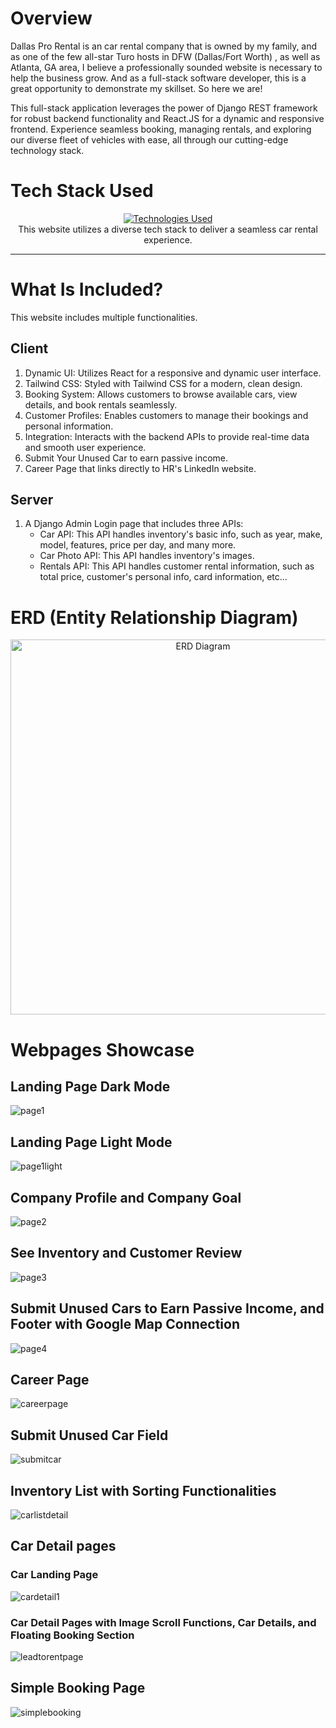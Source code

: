 # Overview

Dallas Pro Rental is an car rental company that is owned by my family, and as one of the few all-star Turo hosts in DFW (Dallas/Fort Worth) , as well as Atlanta, GA area, I believe a professionally sounded website is necessary to help the business grow. And as a full-stack software developer, this is a great opportunity to demonstrate my skillset. So here we are!

This full-stack application leverages the power of Django REST framework for robust backend functionality and React.JS for a dynamic and responsive frontend. Experience seamless booking, managing rentals, and exploring our diverse fleet of vehicles with ease, all through our cutting-edge technology stack.

# Tech Stack Used

<div align="center">
  <a href="https://dallasprorental.com">
    <img src="https://github-readme-tech-stack.vercel.app/api/cards?title=Technologies+Used&align=center&titleAlign=center&fontSize=20&lineHeight=10&lineCount=2&theme=ayu&width=450&bg=%25230B0E14&titleColor=%231c9eff&line1=react%2Creact%2Cauto%3Bhtml5%2Chtml5%2Cauto%3Btailwindcss%2Ctailwind%2Cauto%3Bjavascript%2Cjavascript%2Cauto%3B&line2=python%2Cpython%2Cauto%3Bdjango%2Cdjango%2Cauto%3Bsqlite%2Csqlite%2Cauto%3Bjazzmin%2Cjazzmin%2Cauto%3B" alt="Technologies Used" />
  </a>
</div>

<div align="center">
  This website utilizes a diverse tech stack to deliver a seamless car rental experience.
</div>

<hr>

# What Is Included?

This website includes multiple functionalities.

## Client
1. Dynamic UI: Utilizes React for a responsive and dynamic user interface.
2. Tailwind CSS: Styled with Tailwind CSS for a modern, clean design.
3. Booking System: Allows customers to browse available cars, view details, and book rentals seamlessly.
4. Customer Profiles: Enables customers to manage their bookings and personal information.
5. Integration: Interacts with the backend APIs to provide real-time data and smooth user experience.
6. Submit Your Unused Car to earn passive income.
7. Career Page that links directly to HR's LinkedIn website.

## Server
1. A Django Admin Login page that includes three APIs:
   - Car API: This API handles inventory's basic info, such as year, make, model, features, price per day, and many more.
   - Car Photo API: This API handles inventory's images.
   - Rentals API: This API handles customer rental information, such as total price, customer's personal info, card information, etc...

# ERD (Entity Relationship Diagram)

<div align="center">
  <img src="https://github.com/jiamliu/dallasprorental/assets/139939637/c512430d-3401-4b1c-9bf5-a86fb1f0c3f3" alt="ERD Diagram" width="600" />
</div>

# Webpages Showcase

## Landing Page Dark Mode
![page1](https://github.com/jiamliu/dallasprorental/assets/139939637/9cfa944d-1904-4b9e-9776-0717527885c4)

## Landing Page Light Mode
![page1light](https://github.com/jiamliu/dallasprorental/assets/139939637/c95371f7-d667-4c73-a045-89f4df2c7770)

## Company Profile and Company Goal
![page2](https://github.com/jiamliu/dallasprorental/assets/139939637/ab6a2364-a7fd-4321-8fc5-548db2cdd587)

## See Inventory and Customer Review
![page3](https://github.com/jiamliu/dallasprorental/assets/139939637/2d4b2f6f-1be2-4e12-85af-ff3f5724ff28)

## Submit Unused Cars to Earn Passive Income, and Footer with Google Map Connection
![page4](https://github.com/jiamliu/dallasprorental/assets/139939637/b19e9c66-4800-426e-b4e5-64535a8cadfe)

## Career Page
![careerpage](https://github.com/jiamliu/dallasprorental/assets/139939637/47b757e9-9286-42d4-94d7-4a3bb36f50df)

## Submit Unused Car Field
![submitcar](https://github.com/jiamliu/dallasprorental/assets/139939637/27484324-b59d-4fcb-afce-cfba5845b5f6)

## Inventory List with Sorting Functionalities
![carlistdetail](https://github.com/jiamliu/dallasprorental/assets/139939637/68148fbe-e184-4310-b42c-8aeaa1ffe1ff)

## Car Detail pages
### Car Landing Page
![cardetail1](https://github.com/jiamliu/dallasprorental/assets/139939637/66027c05-37f5-4d02-bf56-c9c00e35a2a8)

### Car Detail Pages with Image Scroll Functions, Car Details, and Floating Booking Section
![leadtorentpage](https://github.com/jiamliu/dallasprorental/assets/139939637/0f455dda-e06a-46be-9980-ba3c91052f05)

## Simple Booking Page
![simplebooking](https://github.com/jiamliu/dallasprorental/assets/139939637/818de23c-61dd-4674-a567-0fdd17886e93)








